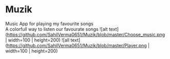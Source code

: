 # Muzik
Music App for playing my favourite songs 
<br/> A colorfull way to listen our favourate songs
![alt text](https://github.com/SahilVerma0651/Muzik/blob/master/Choose_music.png | width=100 | height=200)
![all text](https://github.com/SahilVerma0651/Muzik/blob/master/Player.png | width=100 | height=200)
